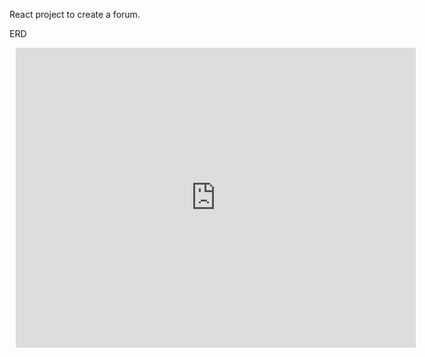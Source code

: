 React project to create a forum.


ERD

<div style="width: 640px; height: 480px; margin: 10px; position: relative;"><iframe allowfullscreen frameborder="0" style="width:640px; height:480px" src="https://www.lucidchart.com/documents/embeddedchart/dcafa10d-6fd4-4def-ab1a-91b805f38854" id="zKX.2eWro_nV"></iframe></div>
